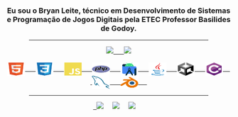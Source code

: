 <div align="center">
  <h3>Eu sou o Bryan Leite, técnico em Desenvolvimento de Sistemas e Programação de Jogos Digitais pela ETEC Professor Basilides de Godoy.</h3>
</div>

<div align="center">
  <hr width="80%">
</div>

<div align="center">
  <a href="https://github.com/BryanLeite-dev">
  <img height="180em" src="https://github-readme-stats.vercel.app/api?username=BryanLeite-dev&show_icons=true&theme=tokyonight&include_all_commits=true&count_private=true"/> 
    ‎ ‎ ‎ ‎ ‎ 
  <img height="180em" src="https://github-readme-stats.vercel.app/api/top-langs/?username=BryanLeite-dev&layout=compact&langs_count=7&theme=tokyonight"/>
</div>
  
<div style="display: inline_block" align="center"><br>
  <img align="center" alt="Bryan-HTML" height="30" width="40" src="https://raw.githubusercontent.com/devicons/devicon/master/icons/html5/html5-original.svg">
  ‎ ‎ ‎ ‎ ‎  
  <img align="center" alt="Bryan-CSS" height="30" width="40" src="https://raw.githubusercontent.com/devicons/devicon/master/icons/css3/css3-original.svg">
  ‎ ‎ ‎ ‎ ‎  
  <img align="center" alt="Bryan-Js" height="30" width="40" src="https://raw.githubusercontent.com/devicons/devicon/master/icons/javascript/javascript-plain.svg">
  ‎ ‎ ‎ ‎ ‎  
  <img align="center" alt="Bryan-PHP" height="30" width="40" src="https://github.com/devicons/devicon/blob/master/icons/php/php-original.svg">
  ‎ ‎ ‎ ‎ ‎ 
  <img align="center" alt="Bryan-Android" height="30" width="40" src="https://github.com/devicons/devicon/blob/master/icons/androidstudio/androidstudio-original.svg">
  ‎ ‎ ‎ ‎ ‎ 
  <img align="center" alt="Bryan-Java" height="30" width="40" src="https://raw.githubusercontent.com/devicons/devicon/master/icons/java/java-original.svg">
  ‎ ‎ ‎ ‎ ‎ 
  <img align="center" alt="Bryan-Unity" height="30" width="40" src="https://github.com/devicons/devicon/blob/master/icons/unity/unity-original.svg">
  ‎ ‎ ‎ ‎ ‎  
  <img align="center" alt="Bryan-Csharp" height="30" width="40" src="https://raw.githubusercontent.com/devicons/devicon/master/icons/csharp/csharp-original.svg">
  ‎ ‎ ‎ ‎ ‎  
  <img align="center" alt="Bryan-Mysql" height="30" width="40" src="https://github.com/devicons/devicon/blob/master/icons/mysql/mysql-original.svg">
  ‎ ‎ ‎ ‎ ‎ 
  <img align="center" alt="Bryan-Blender" height="30" width="40" src="https://github.com/devicons/devicon/blob/master/icons/blender/blender-original.svg">
  ‎ ‎ ‎ ‎ ‎ 
</div>
  
<div align="center">
  <hr width="80%">
</div>

<div align="center"> ‎ ‎ 
  <a href="https://www.instagram.com/o_bryan_leite" target="_blank"><img src="https://img.shields.io/badge/-Instagram-%23E4405F?style=for-the-badge&logo=instagram&logoColor=white" target="_blank"></a>‎ ‎ ‎ ‎ ‎ 
  <a href = "mailto:contatobryanmarrinez03@gmail.com"><img src="https://img.shields.io/badge/-Gmail-%23333?style=for-the-badge&logo=gmail&logoColor=white" target="_blank"></a>‎ ‎ ‎ ‎ ‎ 
  <a href="https://www.linkedin.com/in/bryan-martinez-63475b223" target="_blank"><img src="https://img.shields.io/badge/-LinkedIn-%230077B5?style=for-the-badge&logo=linkedin&logoColor=white" target="_blank"></a> ‎ ‎ ‎ ‎ ‎ 
 
</div>
